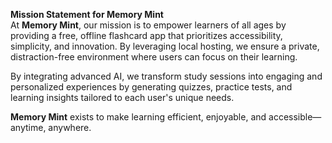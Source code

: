 **Mission Statement for Memory Mint**  
At **Memory Mint**, our mission is to empower learners of all ages by providing a free, offline flashcard app that prioritizes accessibility, simplicity, and innovation. By leveraging local hosting, we ensure a private, distraction-free environment where users can focus on their learning.  

By integrating advanced AI, we transform study sessions into engaging and personalized experiences by generating quizzes, practice tests, and learning insights tailored to each user's unique needs.  

**Memory Mint** exists to make learning efficient, enjoyable, and accessible—anytime, anywhere.
